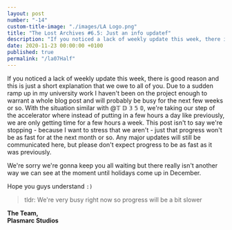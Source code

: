 ```yaml
---
layout: post
number: "-14"
custom-title-image: "./images/LA Logo.png"
title: "The Lost Archives #6.5: Just an info updatef"
description: "If you noticed a lack of weekly update this week, there is good reason and this is just a short explanation that we owe to all of you. Due to a sudden ramp up in my university work I haven't been on the project enough to warrant a whole blog post and will probably be busy for the next few weeks or so. With the situation similar with @𝕋 𝔻 𝟛 𝟝 𝟘, we're taking our step of the accelerator where instead of putting in a few hours a day like previously, we are only getting time for a few hours a week. This post isn't to say we're stopping - because I want to stress that we aren't - just that progress won't be as fast for at the next month or so. Any major updates will still be communicated here, but please don't expect progress to be as fast as it was previously."
date: 2020-11-23 00:00:00 +0100
published: true
permalink: "/la07Half"
---
```

If you noticed a lack of weekly update this week, there is good reason and this is just a short explanation that we owe to all of you. Due to a sudden ramp up in my university work I haven't been on the project enough to warrant a whole blog post and will probably be busy for the next few weeks or so. With the situation similar with @𝕋 𝔻 𝟛 𝟝 𝟘, we're taking our step of the accelerator where instead of putting in a few hours a day like previously, we are only getting time for a few hours a week. This post isn't to say we're stopping - because I want to stress that we aren't - just that progress won't be as fast for at the next month or so. Any major updates will still be communicated here, but please don't expect progress to be as fast as it was previously.

We're sorry we're gonna keep you all waiting but there really isn't another way we can see at the moment until holidays come up in December. 

Hope you guys understand `:)`

> tldr: We're very busy right now so progress will be a bit slower

**The Team,**\
**Plasmarc Studios**